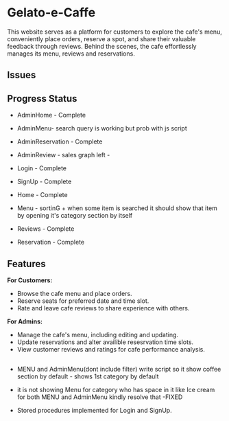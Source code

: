 # Gelato-e-Caffe
This website serves as a platform for customers to explore the cafe's menu, conveniently place orders, reserve a spot, and share their valuable feedback through reviews. Behind the scenes, the cafe effortlessly manages its menu, reviews and reservations.

## Issues
  
## Progress Status
- AdminHome - Complete
- AdminMenu- search query is working but prob with js script
- AdminReservation - Complete
- AdminReview - sales graph left -
  
- Login - Complete
- SignUp - Complete
- Home - Complete
- Menu - sortinG + when some item is searched it should show that item by opening it's category section by itself 
- Reviews - Complete
- Reservation - Complete

## Features

**For Customers:**
- Browse the cafe menu and place orders.
- Reserve seats for preferred date and time slot.
- Rate and leave cafe reviews to share experience with others.

**For Admins:**
- Manage the cafe's menu, including editing and updating.
- Update reservations and alter availible resesrvation time slots.
- View customer reviews and ratings for cafe performance analysis.

## 
- MENU and AdminMenu(dont include filter) write script so it show coffee section by default - shows 1st category by default
- it is not showing Menu for category who has space in it like Ice cream for both MENU and AdminMenu kindly resolve that -FIXED

- Stored procedures implemented for Login and SignUp.
